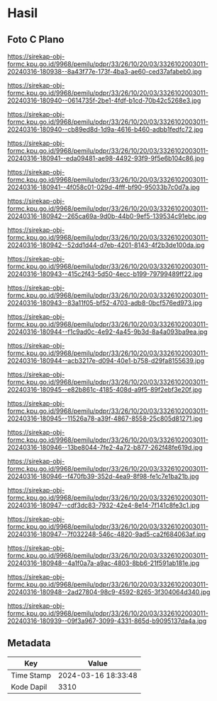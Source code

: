 # Hasil

## Foto C Plano

https://sirekap-obj-formc.kpu.go.id/9968/pemilu/pdpr/33/26/10/20/03/3326102003011-20240316-180938--8a43f77e-173f-4ba3-ae60-ced37afabeb0.jpg

https://sirekap-obj-formc.kpu.go.id/9968/pemilu/pdpr/33/26/10/20/03/3326102003011-20240316-180940--0614735f-2be1-4fdf-b1cd-70b42c5268e3.jpg

https://sirekap-obj-formc.kpu.go.id/9968/pemilu/pdpr/33/26/10/20/03/3326102003011-20240316-180940--cb89ed8d-1d9a-4616-b460-adbb1fedfc72.jpg

https://sirekap-obj-formc.kpu.go.id/9968/pemilu/pdpr/33/26/10/20/03/3326102003011-20240316-180941--eda09481-ae98-4492-93f9-9f5e6b104c86.jpg

https://sirekap-obj-formc.kpu.go.id/9968/pemilu/pdpr/33/26/10/20/03/3326102003011-20240316-180941--4f058c01-029d-4fff-bf90-95033b7c0d7a.jpg

https://sirekap-obj-formc.kpu.go.id/9968/pemilu/pdpr/33/26/10/20/03/3326102003011-20240316-180942--265ca69a-9d0b-44b0-9ef5-139534c91ebc.jpg

https://sirekap-obj-formc.kpu.go.id/9968/pemilu/pdpr/33/26/10/20/03/3326102003011-20240316-180942--52dd1d44-d7eb-4201-8143-4f2b3de100da.jpg

https://sirekap-obj-formc.kpu.go.id/9968/pemilu/pdpr/33/26/10/20/03/3326102003011-20240316-180943--415c2f43-5d50-4ecc-b199-79799489ff22.jpg

https://sirekap-obj-formc.kpu.go.id/9968/pemilu/pdpr/33/26/10/20/03/3326102003011-20240316-180943--83a11f05-bf52-4703-adb8-0bcf576ed973.jpg

https://sirekap-obj-formc.kpu.go.id/9968/pemilu/pdpr/33/26/10/20/03/3326102003011-20240316-180944--f1c9ad0c-4e92-4a45-9b3d-8a4a093ba9ea.jpg

https://sirekap-obj-formc.kpu.go.id/9968/pemilu/pdpr/33/26/10/20/03/3326102003011-20240316-180944--acb3217e-d094-40e1-b758-d29fa8155639.jpg

https://sirekap-obj-formc.kpu.go.id/9968/pemilu/pdpr/33/26/10/20/03/3326102003011-20240316-180945--e82b861c-4185-408d-a9f5-89f2ebf3e20f.jpg

https://sirekap-obj-formc.kpu.go.id/9968/pemilu/pdpr/33/26/10/20/03/3326102003011-20240316-180945--11526a78-a39f-4867-8558-25c805d81271.jpg

https://sirekap-obj-formc.kpu.go.id/9968/pemilu/pdpr/33/26/10/20/03/3326102003011-20240316-180946--13be8044-7fe2-4a72-b877-262f48fe619d.jpg

https://sirekap-obj-formc.kpu.go.id/9968/pemilu/pdpr/33/26/10/20/03/3326102003011-20240316-180946--f470fb39-352d-4ea9-8f98-fe1c7e1ba21b.jpg

https://sirekap-obj-formc.kpu.go.id/9968/pemilu/pdpr/33/26/10/20/03/3326102003011-20240316-180947--cdf3dc83-7932-42e4-8e14-7f141c8fe3c1.jpg

https://sirekap-obj-formc.kpu.go.id/9968/pemilu/pdpr/33/26/10/20/03/3326102003011-20240316-180947--7f032248-546c-4820-9ad5-ca2f684063af.jpg

https://sirekap-obj-formc.kpu.go.id/9968/pemilu/pdpr/33/26/10/20/03/3326102003011-20240316-180948--4a1f0a7a-a9ac-4803-8bb6-21f591ab181e.jpg

https://sirekap-obj-formc.kpu.go.id/9968/pemilu/pdpr/33/26/10/20/03/3326102003011-20240316-180948--2ad27804-98c9-4592-8265-3f304064d340.jpg

https://sirekap-obj-formc.kpu.go.id/9968/pemilu/pdpr/33/26/10/20/03/3326102003011-20240316-180939--09f3a967-3099-4331-865d-b9095137da4a.jpg


## Metadata

| Key        | Value               |
| ---------- | ------------------- |
| Time Stamp | 2024-03-16 18:33:48 |
| Kode Dapil | 3310                |




